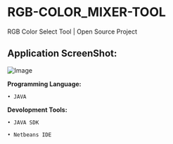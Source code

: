 # RGB-COLOR_MIXER-TOOL

RGB Color Select Tool | Open Source Project

## Application ScreenShot:

![Image](https://github.com/user-attachments/assets/d9086bc7-7b8a-4ba8-8fb3-12349ebe5f4e)

**Programming Language:**
```
• JAVA
```

**Devolopment Tools:**
```
• JAVA SDK

• Netbeans IDE
``` 
